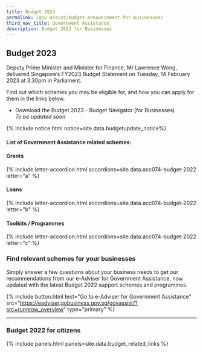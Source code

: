 ```yaml
---
title: Budget 2023
permalink: /gov-assist/budget-announcement-for-businesses/
third_nav_title: Government Assistance
description: Budget 2023 for Businesses
---
```


## Budget 2023

Deputy Prime Minister and Minister for Finance, Mr Lawrence Wong, delivered Singapore’s FY2023 Budget Statement on Tuesday, 14 February 2023 at 3.30pm in Parliament.

Find out which schemes you may be eligible for, and how you can apply for them in the links below.

- Download the Budget 2023 - Budget Navigator (for Businesses)<br><i>To be updated soon</i>

{% include notice.html notice=site.data.budgetupdate_notice%}

#### List of Government Assistance related schemes:

#### Grants

{% include letter-accordion.html accordions=site.data.acc074-budget-2022 letter="a" %}

#### Loans

{% include letter-accordion.html accordions=site.data.acc074-budget-2022 letter="b" %}

#### Toolkits / Programmes

{% include letter-accordion.html accordions=site.data.acc074-budget-2022 letter="c" %}

### Find relevant schemes for your businesses

Simply answer a few questions about your business needs to get our recommendations from our e-Adviser for Government Assistance, now updated with the latest Budget 2022 support schemes and programmes.

{% include button.html text="Go to e-Adviser for Government Assistance" src="https://eadviser.gobusiness.gov.sg/govassist/?src=rungrow_overview" type="primary" %}

---

### Budget 2022 for citizens

{% include panels.html panels=site.data.budget_related_links %}


<script src="/jquery/jquery.min.js"></script>
<script src="/jquery/bp-menu-new-tab.js"></script>
